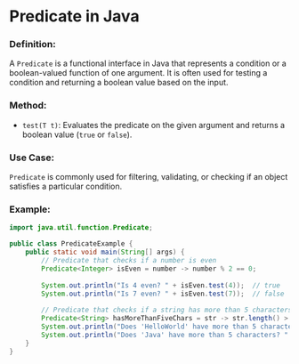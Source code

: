 # Predicate in Java

### Definition:
A `Predicate` is a functional interface in Java that represents a condition or a boolean-valued function of one argument. It is often used for testing a condition and returning a boolean value based on the input.

### Method:
- `test(T t)`: Evaluates the predicate on the given argument and returns a boolean value (`true` or `false`).

### Use Case:
`Predicate` is commonly used for filtering, validating, or checking if an object satisfies a particular condition.

### Example:
```java
import java.util.function.Predicate;

public class PredicateExample {
    public static void main(String[] args) {
        // Predicate that checks if a number is even
        Predicate<Integer> isEven = number -> number % 2 == 0;
        
        System.out.println("Is 4 even? " + isEven.test(4));  // true
        System.out.println("Is 7 even? " + isEven.test(7));  // false
        
        // Predicate that checks if a string has more than 5 characters
        Predicate<String> hasMoreThanFiveChars = str -> str.length() > 5;
        System.out.println("Does 'HelloWorld' have more than 5 characters? " + hasMoreThanFiveChars.test("HelloWorld"));  // true
        System.out.println("Does 'Java' have more than 5 characters? " + hasMoreThanFiveChars.test("Java"));  // false
    }
}
